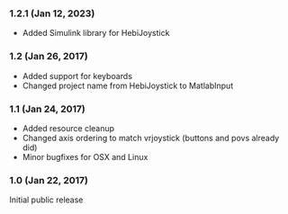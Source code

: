 ### 1.2.1 (Jan 12, 2023)
* Added Simulink library for HebiJoystick

### 1.2 (Jan 26, 2017)
* Added support for keyboards
* Changed project name from HebiJoystick to MatlabInput

### 1.1 (Jan 24, 2017)
* Added resource cleanup
* Changed axis ordering to match vrjoystick (buttons and povs already did)
* Minor bugfixes for OSX and Linux

### 1.0 (Jan 22, 2017)
Initial public release
